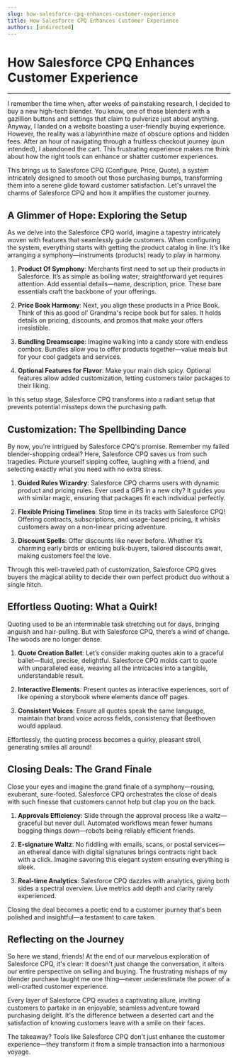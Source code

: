```yaml
---
slug: how-salesforce-cpq-enhances-customer-experience
title: How Salesforce CPQ Enhances Customer Experience
authors: [undirected]
---
```



# How Salesforce CPQ Enhances Customer Experience

---

I remember the time when, after weeks of painstaking research, I decided to buy a new high-tech blender. You know, one of those blenders with a gazillion buttons and settings that claim to pulverize just about anything. Anyway, I landed on a website boasting a user-friendly buying experience. However, the reality was a labyrinthine maze of obscure options and hidden fees. After an hour of navigating through a fruitless checkout journey (pun intended), I abandoned the cart. This frustrating experience makes me think about how the right tools can enhance or shatter customer experiences.

This brings us to Salesforce CPQ (Configure, Price, Quote), a system intricately designed to smooth out those purchasing bumps, transforming them into a serene glide toward customer satisfaction. Let's unravel the charms of Salesforce CPQ and how it amplifies the customer journey.

## A Glimmer of Hope: Exploring the Setup 

As we delve into the Salesforce CPQ world, imagine a tapestry intricately woven with features that seamlessly guide customers. When configuring the system, everything starts with getting the product catalog in line. It’s like arranging a symphony—instruments (products) ready to play in harmony.

1. **Product Of Symphony**: Merchants first need to set up their products in Salesforce. It’s as simple as boiling water; straightforward yet requires attention. Add essential details—name, description, price. These bare essentials craft the backbone of your offerings.

2. **Price Book Harmony**: Next, you align these products in a Price Book. Think of this as good ol’ Grandma's recipe book but for sales. It holds details on pricing, discounts, and promos that make your offers irresistible.

3. **Bundling Dreamscape**: Imagine walking into a candy store with endless combos. Bundles allow you to offer products together—value meals but for your cool gadgets and services.

4. **Optional Features for Flavor**: Make your main dish spicy. Optional features allow added customization, letting customers tailor packages to their liking.

In this setup stage, Salesforce CPQ transforms into a radiant setup that prevents potential missteps down the purchasing path.

## Customization: The Spellbinding Dance

By now, you're intrigued by Salesforce CPQ's promise. Remember my failed blender-shopping ordeal? Here, Salesforce CPQ saves us from such tragedies. Picture yourself sipping coffee, laughing with a friend, and selecting exactly what you need with no extra stress.

1. **Guided Rules Wizardry**: Salesforce CPQ charms users with dynamic product and pricing rules. Ever used a GPS in a new city? It guides you with similar magic, ensuring that packages fit each individual perfectly.

2. **Flexible Pricing Timelines**: Stop time in its tracks with Salesforce CPQ! Offering contracts, subscriptions, and usage-based pricing, it whisks customers away on a non-linear pricing adventure.

3. **Discount Spells**: Offer discounts like never before. Whether it’s charming early birds or enticing bulk-buyers, tailored discounts await, making customers feel the love.

Through this well-traveled path of customization, Salesforce CPQ gives buyers the magical ability to decide their own perfect product duo without a single hitch.

## Effortless Quoting: What a Quirk!

Quoting used to be an interminable task stretching out for days, bringing anguish and hair-pulling. But with Salesforce CPQ, there’s a wind of change. The woods are no longer dense.

1. **Quote Creation Ballet**: Let’s consider making quotes akin to a graceful ballet—fluid, precise, delightful. Salesforce CPQ molds cart to quote with unparalleled ease, weaving all the intricacies into a tangible, understandable result.

2. **Interactive Elements**: Present quotes as interactive experiences, sort of like opening a storybook where elements dance off pages.

3. **Consistent Voices**: Ensure all quotes speak the same language, maintain that brand voice across fields, consistency that Beethoven would applaud.

Effortlessly, the quoting process becomes a quirky, pleasant stroll, generating smiles all around!

## Closing Deals: The Grand Finale

Close your eyes and imagine the grand finale of a symphony—rousing, exuberant, sure-footed. Salesforce CPQ orchestrates the close of deals with such finesse that customers cannot help but clap you on the back.

1. **Approvals Efficiency**: Slide through the approval process like a waltz—graceful but never dull. Automated workflows mean fewer humans bogging things down—robots being reliably efficient friends.

2. **E-signature Waltz**: No fiddling with emails, scans, or postal services—an ethereal dance with digital signatures brings contracts right back with a click. Imagine savoring this elegant system ensuring everything is sleek.

3. **Real-time Analytics**: Salesforce CPQ dazzles with analytics, giving both sides a spectral overview. Live metrics add depth and clarity rarely experienced.

Closing the deal becomes a poetic end to a customer journey that's been polished and insightful—a testament to care taken.

## Reflecting on the Journey

So here we stand, friends! At the end of our marvelous exploration of Salesforce CPQ, it's clear: It doesn't just change the conversation, it alters our entire perspective on selling and buying. The frustrating mishaps of my blender purchase taught me one thing—never underestimate the power of a well-crafted customer experience.

Every layer of Salesforce CPQ exudes a captivating allure, inviting customers to partake in an enjoyable, seamless adventure toward purchasing delight. It's the difference between a deserted cart and the satisfaction of knowing customers leave with a smile on their faces.

The takeaway? Tools like Salesforce CPQ don't just enhance the customer experience—they transform it from a simple transaction into a harmonious voyage.